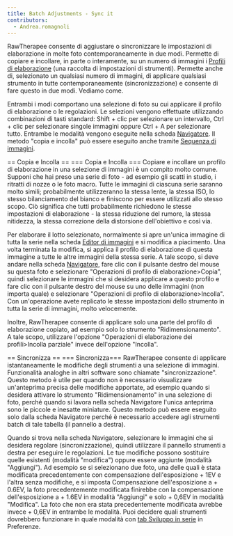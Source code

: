 ```yaml
---
title: Batch Adjustments - Sync it
contributors:
  - Andrea.romagnoli
---
```


RawTherapee consente di aggiustare o sincronizzare le impostazioni di
elaborazione in molte foto contemporaneamente in due modi. Permette di
copiare e incollare, in parte o interamente, su un numero di immagini i
[Profili di
elaborazione](Sidecar_Files_-_Processing_Profiles.md) (una
raccolta di impostazioni di strumenti). Permette anche di, selezionato
un qualsiasi numero di immagini, di applicare qualsiasi strumento in
tutte contemporaneamente (sincronizzazione) e consente di fare questo in
due modi. Vediamo come.

Entrambi i modi comportano una selezione di foto su cui applicare il
profilo di elaborazione o le regolazioni. Le selezioni vengono
effettuate utilizzando combinazioni di tasti standard: Shift + clic per
selezionare un intervallo, Ctrl + clic per selezionare singole immagini
oppure Ctrl + A per selezionare tutto. Entrambe le modalità vengono
eseguite nella scheda [Navigatore](File_Browser_Tab.md). Il
metodo "copia e incolla" può essere eseguito anche tramite [Sequenza di
immagini](The_Image_Editor_Tab_#_The_Filmstrip.md).

<noinclude>== Copia e Incolla ==</noinclude> <includeonly>=== Copia e
Incolla ===</includeonly> Copiare e incollare un profilo di elaborazione
in una selezione di immagini è un compito molto comune. Supponi che hai
preso una serie di foto - ad esempio gli scatti in studio, i ritratti di
nozze o le foto macro. Tutte le immagini di ciascuna serie saranno molto
simili; probabilmente utilizzeranno la stessa lente, la stessa ISO, lo
stesso bilanciamento del bianco e finiscono per essere utilizzati allo
stesso scopo. Ciò significa che tutti probabilmente richiedono le stesse
impostazioni di elaborazione - la stessa riduzione del rumore, la stessa
nitidezza, la stessa correzione della distorsione dell'obiettivo e così
via.

Per elaborare il lotto selezionato, normalmente si apre un'unica
immagine di tutta la serie nella scheda [Editor di
immagini](The_Image_Editor_Tab.md) e si modifica a piacimento.
Una volta terminata la modifica, si applica il profilo di elaborazione
di questa immagine a tutte le altre immagini della stessa serie. A tale
scopo, si deve andare nella scheda
[Navigatore](File_Browser_Tab.md), fare clic con il pulsante
destro del mouse su questa foto e selezionare "Operazioni di profilo di
elaborazione\>Copia", quindi selezionare le immagini che si desidera
applicare a questo profilo e fare clic con il pulsante destro del mouse
su uno delle immagini (non importa quale) e selezionare "Operazioni di
profilo di elaborazione\>Incolla". Con un'operazione avete replicato le
stesse impostazioni dello strumento in tutta la serie di immagini, molto
velocemente.

Inoltre, RawTherapee consente di applicare solo una parte del profilo di
elaborazione copiato, ad esempio solo lo strumento "Ridimensionamento".
A tale scopo, utilizzare l'opzione "Operazioni di elaborazione dei
profili\>Incolla parziale" invece dell'opzione "Incolla".

<noinclude>== Sincronizza ==</noinclude> <includeonly>===
Sincronizza===</includeonly> RawTherapee consente di applicare
istantaneamente le modifiche degli strumenti a una selezione di
immagini. Funzionalità analoghe in altri software sono chiamate
"sincronizzazione". Questo metodo è utile per quando non è necessario
visualizzare un'anteprima precisa delle modifiche apportate, ad esempio
quando si desidera attivare lo strumento "Ridimensionamento" in una
selezione di foto, perché quando si lavora nella scheda Navigatore
l'unica anteprima sono le piccole e inesatte miniature. Questo metodo
può essere eseguito solo dalla scheda Navigatore perché è necessario
accedere agli strumenti batch di tale tabella (il pannello a destra).

Quando si trova nella scheda Navigatore, selezionare le immagini che si
desidera regolare (sincronizzazione), quindi utilizzare il pannello
strumenti a destra per eseguire le regolazioni. Le tue modifiche possono
sostituire quelle esistenti (modalità "modifica") oppure essere aggiunte
(modalità "Aggiungi"). Ad esempio se si selezionano due foto, una delle
quali è stata modificata precedentemente con compensazione
dell'esposizione + 1EV e l'altra senza modifiche, e si imposta
Compensazione dell'esposizione a + 0.6EV, la foto precedentemente
modificata finirebbe con la compensazione dell'esposizione a + 1.6EV in
modalità "Aggiungi" e solo + 0,6EV in modalità "Modifica". La foto che
non era stata precedentemente modificata avrebbe invece + 0,6EV in
entrambe le modalità. Puoi decidere quali strumenti dovrebbero
funzionare in quale modalità con [tab Sviluppo in
serie](Preferences#Batch_Processing_Tab.md) in Preferenze.
